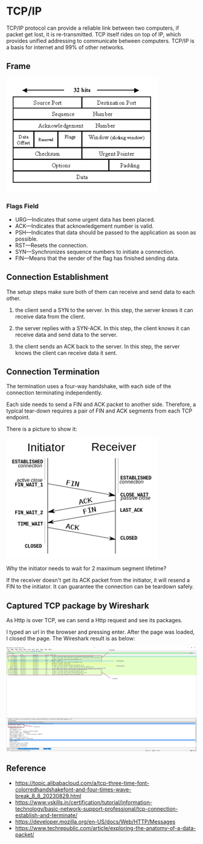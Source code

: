 # TCP/IP

TCP/IP protocol can provide a reliable link between two computers, if packet get lost, it is re-transmitted. TCP itself rides on top of IP, which provides unified addressing to communicate between computers. TCP/IP is a basis for internet and 99% of other networks.

## Frame

<img src="../../../assets/tcp_frame.png" width="400"/>

### Flags Field

- URG—Indicates that some urgent data has been placed.
- ACK—Indicates that acknowledgement number is valid.
- PSH—Indicates that data should be passed to the application as soon as possible.
- RST—Resets the connection.
- SYN—Synchronizes sequence numbers to initiate a connection.
- FIN—Means that the sender of the flag has finished sending data.

## Connection Establishment

The setup steps make sure both of them can receive and send data to each other.

1. the client send a SYN to the server. In this step, the server knows it can receive data from the client.

2. the server replies with a SYN-ACK. In this step, the client knows it can receive data and send data to the server.

3. the client sends an ACK back to the server. In this step, the server knows the client can receive data it sent.

## Connection Termination

The termination uses a four-way handshake, with each side of the connection terminating independently.

Each side needs to send a FIN and ACK packet to another side. Therefore, a typical tear-down requires a pair of FIN and ACK segments from each TCP endpoint.

There is a picture to show it:

<img src="../../../assets/tcp_teardown.png" width="400"/>

Why the initiator needs to wait for 2 maximum segment lifetime?

If the receiver doesn't get its ACK packet from the initiator, it will resend a FIN to the initiator. It can guarantee the connection can be teardown safely.

## Captured TCP package by Wireshark

As Http is over TCP, we can send a Http request and see its packages.

I typed an url in the browser and pressing enter. After the page was loaded, I closed the page. The Wireshark result is as below:

<img src="../../../assets/tcp_wiresharks.png" width="600"/>

## Reference

- <https://topic.alibabacloud.com/a/tcp-three-time-font-colorredhandshakefont-and-four-times-wave-break_8_8_20230829.html>
- <https://www.vskills.in/certification/tutorial/information-technology/basic-network-support-professional/tcp-connection-establish-and-terminate/>
- <https://developer.mozilla.org/en-US/docs/Web/HTTP/Messages>
- <https://www.techrepublic.com/article/exploring-the-anatomy-of-a-data-packet/>
